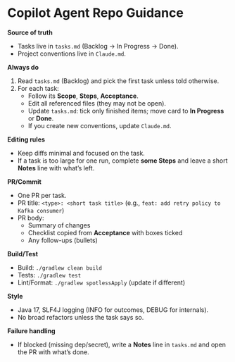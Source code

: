 # Copilot Agent Repo Guidance

**Source of truth**
- Tasks live in `tasks.md` (Backlog → In Progress → Done).
- Project conventions live in `Claude.md`.

**Always do**
1. Read `tasks.md` (Backlog) and pick the first task unless told otherwise.
2. For each task:
   - Follow its **Scope**, **Steps**, **Acceptance**.
   - Edit all referenced files (they may not be open).
   - Update `tasks.md`: tick only finished items; move card to **In Progress** or **Done**.
   - If you create new conventions, update `Claude.md`.

**Editing rules**
- Keep diffs minimal and focused on the task.
- If a task is too large for one run, complete **some Steps** and leave a short **Notes** line with what’s left.

**PR/Commit**
- One PR per task.
- PR title: `<type>: <short task title>` (e.g., `feat: add retry policy to Kafka consumer`)
- PR body:
  - Summary of changes
  - Checklist copied from **Acceptance** with boxes ticked
  - Any follow-ups (bullets)

**Build/Test**
- Build: `./gradlew clean build`
- Tests: `./gradlew test`
- Lint/Format: `./gradlew spotlessApply` (update if different)

**Style**
- Java 17, SLF4J logging (INFO for outcomes, DEBUG for internals).
- No broad refactors unless the task says so.

**Failure handling**
- If blocked (missing dep/secret), write a **Notes** line in `tasks.md` and open the PR with what’s done.